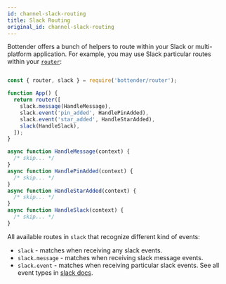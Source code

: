 ```yaml
---
id: channel-slack-routing
title: Slack Routing
original_id: channel-slack-routing
---
```

Bottender offers a bunch of helpers to route within your Slack or multi-platform application. For example, you may use Slack particular routes within your [`router`](the-basics-routing.md):

```js

const { router, slack } = require('bottender/router');

function App() {
  return router([
    slack.message(HandleMessage),
    slack.event('pin_added', HandlePinAdded),
    slack.event('star_added', HandleStarAdded),
    slack(HandleSlack),
  ]);
}

async function HandleMessage(context) {
  /* skip... */
}
async function HandlePinAdded(context) {
  /* skip... */
}
async function HandleStarAdded(context) {
  /* skip... */
}
async function HandleSlack(context) {
  /* skip... */
}

```

All available routes in `slack` that recognize different kind of events:

-   `slack` - matches when receiving any slack events.
-   `slack.message` - matches when receiving slack message events.
-   `slack.event` - matches when receiving particular slack events. See all event types in [slack docs](https://api.slack.com/events).
